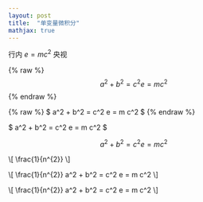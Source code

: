 ```yaml
---
layout: post
title:  "单变量微积分"
mathjax: true
---
```


行内 $e = m c^2$ 央视

{% raw %}
    $$
    a^2 + b^2 = c^2
    e = m c^2
    $$
{% endraw %}

{% raw %}
    $
    a^2 + b^2 = c^2
    e = m c^2
    $
{% endraw %}

$
    a^2 + b^2 = c^2
    e = m c^2
$

$$
a^2 + b^2 = c^2
e = m c^2
$$

\\[ \frac{1}{n^{2}} \\]

\\[ 
    \frac{1}{n^{2}} 
    a^2 + b^2 = c^2
    e = m c^2
\\]

\\[ 
\frac{1}{n^{2}} 
a^2 + b^2 = c^2
e = m c^2
\\]